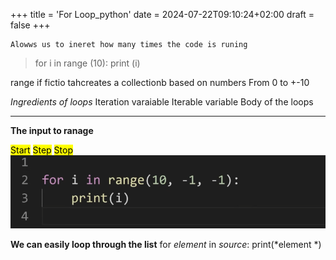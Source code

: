 +++
title = 'For Loop_python'
date = 2024-07-22T09:10:24+02:00
draft = false
+++

    Alowws us to ineret how many times the code is runing 
>  for i in range (10):
>  print (i) 

range if fictio tahcreates a collectionb based on numbers 
From 0 to +-10

 *Ingredients of loops* 
Iteration varaiable
Iterable variable 
Body of the loops 

---



**The input to ranage**

<mark class="hltr-pomarancza">Start</mark> 
<mark class="hltr-pomarancza">Step</mark> 
<mark class="hltr-pomarancza">Stop</mark>
![Pasted_image_20230114135908.png](/static/Pasted_image_20230114135908.png)


**We can easily loop through the list**
for *element* in *source*:
print(*element *) 

